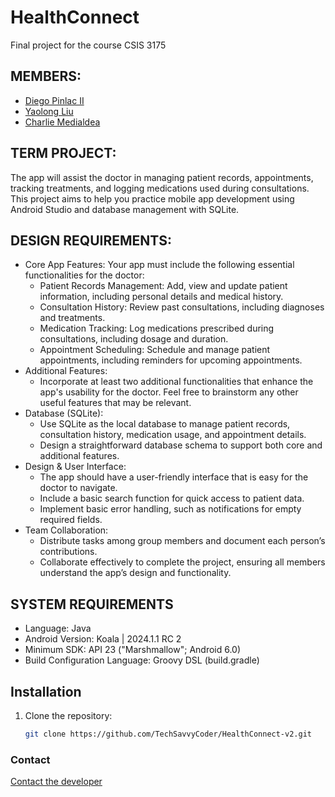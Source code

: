 # HealthConnect
Final project for the course CSIS 3175

## MEMBERS:
* [Diego Pinlac II](https://github.com/TechSavvyCoder)
* [Yaolong Liu](https://github.com/YaolongLiu)
* [Charlie Medialdea](https://github.com/charlz1202)

## TERM PROJECT:
The app will assist the doctor in managing patient records, appointments, tracking treatments, and logging medications used during consultations. This project aims to help you practice mobile app development using Android Studio and database management with SQLite.

## DESIGN REQUIREMENTS:
- Core App Features: Your app must include the following essential functionalities for the doctor:
    * Patient Records Management: Add, view and update patient information, including personal details and medical history.
    * Consultation History: Review past consultations, including diagnoses and treatments.
    * Medication Tracking: Log medications prescribed during consultations, including dosage and duration.
    * Appointment Scheduling: Schedule and manage patient appointments, including reminders for upcoming appointments.
- Additional Features:
    * Incorporate at least two additional functionalities that enhance the app's usability for the doctor. Feel free to brainstorm any other useful features that may be relevant.
- Database (SQLite):
    * Use SQLite as the local database to manage patient records, consultation history, medication usage, and appointment details.
    * Design a straightforward database schema to support both core and additional features.
- Design & User Interface:
    * The app should have a user-friendly interface that is easy for the doctor to navigate.
    * Include a basic search function for quick access to patient data.
    * Implement basic error handling, such as notifications for empty required fields.
- Team Collaboration:
    * Distribute tasks among group members and document each person’s contributions.
    * Collaborate effectively to complete the project, ensuring all members understand the app’s design and functionality.

## SYSTEM REQUIREMENTS
* Language: Java
* Android Version: Koala | 2024.1.1 RC 2
* Minimum SDK: API 23 ("Marshmallow"; Android 6.0)
* Build Configuration Language: Groovy DSL (build.gradle)

## Installation
1. Clone the repository:
   ```bash
   git clone https://github.com/TechSavvyCoder/HealthConnect-v2.git

### Contact
[Contact the developer](mailto:diegopinlac@gmail.com)